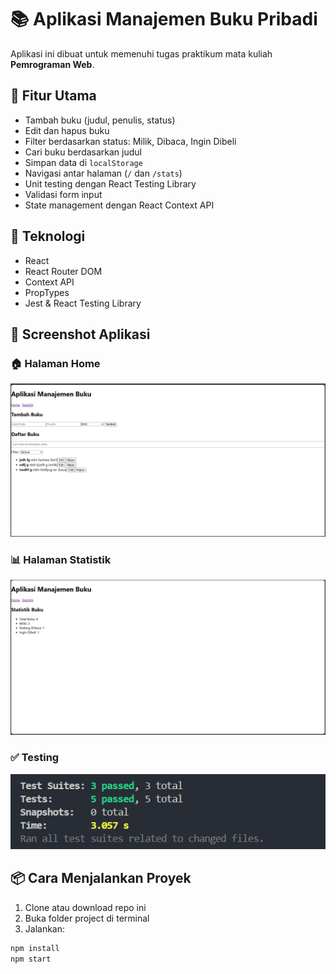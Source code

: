 # 📚 Aplikasi Manajemen Buku Pribadi

Aplikasi ini dibuat untuk memenuhi tugas praktikum mata kuliah **Pemrograman Web**.

## 🎯 Fitur Utama

- Tambah buku (judul, penulis, status)
- Edit dan hapus buku
- Filter berdasarkan status: Milik, Dibaca, Ingin Dibeli
- Cari buku berdasarkan judul
- Simpan data di `localStorage`
- Navigasi antar halaman (`/` dan `/stats`)
- Unit testing dengan React Testing Library
- Validasi form input
- State management dengan React Context API

## 🧰 Teknologi

- React
- React Router DOM
- Context API
- PropTypes
- Jest & React Testing Library

## 📸 Screenshot Aplikasi

### 🏠 Halaman Home
![Home](Home.png)

### 📊 Halaman Statistik
![Statistik](Statistik.png)

### ✅ Testing
![Testing](Testing.png)

## 📦 Cara Menjalankan Proyek

1. Clone atau download repo ini
2. Buka folder project di terminal
3. Jalankan:

```bash
npm install
npm start
